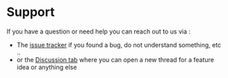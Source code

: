 # Support

If you have a question or need help you can reach out to us via :

- The [issue tracker](https://github.com/GitGuardian/gitguardian-vscode/issues) if you found a bug, do not understand something, etc ..
- or the [Discussion tab](https://github.com/GitGuardian/gitguardian-vscode/discussions) where you can open a new thread for a feature idea or anything else
